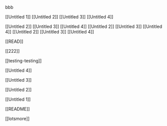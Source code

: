 bbb

[[Untitled 1]]
[[Untitled 2]]
[[Untitled 3]]
[[Untitled 4]]

[[Untitled 2]]
[[Untitled 3]]
[[Untitled 4]]
[[Untitled 2]]
[[Untitled 3]]
[[Untitled 4]]
[[Untitled 2]]
[[Untitled 3]]
[[Untitled 4]]



[[READ]]

[[222]]

[[testing-testing]]

[[Untitled 4]]

[[Untitled 3]]


[[Untitled 2]]

[[Untitled 1]]

[[README]]

[[lotsmore]]